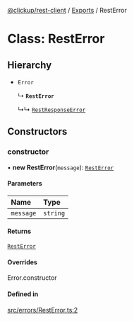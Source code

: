 [@clickup/rest-client](../README.md) / [Exports](../modules.md) / RestError

# Class: RestError

## Hierarchy

- `Error`

  ↳ **`RestError`**

  ↳↳ [`RestResponseError`](RestResponseError.md)

## Constructors

### constructor

• **new RestError**(`message`): [`RestError`](RestError.md)

#### Parameters

| Name | Type |
| :------ | :------ |
| `message` | `string` |

#### Returns

[`RestError`](RestError.md)

#### Overrides

Error.constructor

#### Defined in

[src/errors/RestError.ts:2](https://github.com/clickup/rest-client/blob/master/src/errors/RestError.ts#L2)
